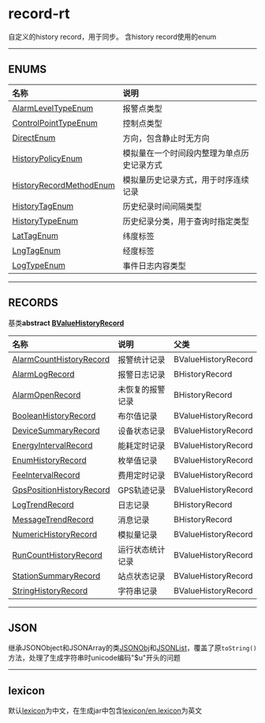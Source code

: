 # record-rt

自定义的history record，用于同步。
含history record使用的enum
***
## ENUMS

| 名称 | 说明 |
|:-------------|:----------------|
| [AlarmLevelTypeEnum](./doc/enums/AlarmLevelTypeEnum.md) | 报警点类型 |
| [ControlPointTypeEnum](./doc/enums/ControlPointTypeEnum.md) | 控制点类型 |
| [DirectEnum](./doc/enums/DirectEnum.md) | 方向，包含静止时无方向 |
| [HistoryPolicyEnum](./doc/enums/HistoryPolicyEnum.md) | 模拟量在一个时间段内整理为单点历史记录方式 |
| [HistoryRecordMethodEnum](./doc/enums/HistoryRecordMethodEnum.md) | 模拟量历史记录方式，用于时序连续记录 |
| [HistoryTagEnum](./doc/enums/HistoryTagEnum.md) | 历史纪录时间间隔类型 |
| [HistoryTypeEnum](./doc/enums/HistoryTypeEnum.md) | 历史纪录分类，用于查询时指定类型 |
| [LatTagEnum](./doc/enums/LatTagEnum.md) | 纬度标签 |
| [LngTagEnum](./doc/enums/LngTagEnum.md) | 经度标签 |
| [LogTypeEnum](./doc/enums/LogTypeEnum.md) | 事件日志内容类型 |

***
## RECORDS
基类**abstract [BValueHistoryRecord](./doc/records/ValueHistory.md)**  

| 名称 | 说明 | 父类 |
|:-------------|:----------------|:------------|
| [AlarmCountHistoryRecord](./doc/records/AlarmCountHistory.md) | 报警统计记录 | BValueHistoryRecord |
| [AlarmLogRecord](./doc/records/AlarmLogRecord.md) | 报警日志记录 | BHistoryRecord |
| [AlarmOpenRecord](./doc/records/AlarmOpenRecord.md) | 未恢复的报警记录 | BHistoryRecord |
| [BooleanHistoryRecord](./doc/records/BooleanHistory.md) | 布尔值记录 | BValueHistoryRecord |
| [DeviceSummaryRecord](./doc/records/DeviceSummary.md) | 设备状态记录 | BValueHistoryRecord |
| [EnergyIntervalRecord](./doc/records/EnergyInterval.md) | 能耗定时记录 | BValueHistoryRecord |
| [EnumHistoryRecord](./doc/records/EnumHistory.md) | 枚举值记录 | BValueHistoryRecord |
| [FeeIntervalRecord](./doc/records/FeeInterval.md) | 费用定时记录 | BValueHistoryRecord |
| [GpsPositionHistoryRecord](./doc/records/GpsPositionHistory.md) | GPS轨迹记录 | BValueHistoryRecord |
| [LogTrendRecord](./doc/records/LogTrend.md) | 日志记录 | BHistoryRecord |
| [MessageTrendRecord](./doc/records/MessageTrend.md) | 消息记录 | BHistoryRecord |
| [NumericHistoryRecord](./doc/records/NumericHistory.md) | 模拟量记录 | BValueHistoryRecord |
| [RunCountHistoryRecord](./doc/records/RunCountHistory.md) | 运行状态统计记录 | BValueHistoryRecord |
| [StationSummaryRecord](./doc/records/StationSummary.md) | 站点状态记录 | BValueHistoryRecord |
| [StringHistoryRecord](./doc/records/StringHistory.md) | 字符串记录 | BValueHistoryRecord |

***
## JSON
继承JSONObject和JSONArray的类[JSONObj](src/com/guardian/json/JSONObj.java)和[JSONList](src/com/guardian/json/JSONList.java)，覆盖了原`toString()`方法，处理了生成字符串时unicode编码"$u"开头的问题

***
## lexicon
默认[lexicon](module.lexicon)为中文，在生成jar中包含[lexicon/en.lexicon](src/lexicons/en.lexicon)为英文